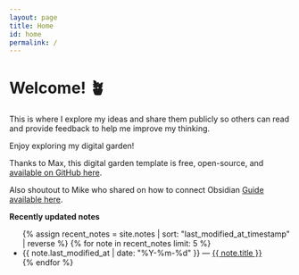 ```yaml
---
layout: page
title: Home
id: home
permalink: /
---
```


# Welcome! 🪴

This is where I explore my ideas and share them publicly so others can read and provide feedback to help me improve my thinking.

Enjoy exploring my digital garden!

Thanks to Max, this digital garden template is free, open-source, and [available on GitHub here](https://github.com/maximevaillancourt/digital-garden-jekyll-template).

Also shoutout to Mike who shared on how to connect Obsidian [Guide available here](https://refinedmind.co/obsidian-jekyll-workflow).


<strong>Recently updated notes</strong>

<ul>
  {% assign recent_notes = site.notes | sort: "last_modified_at_timestamp" | reverse %}
  {% for note in recent_notes limit: 5 %}
    <li>
      {{ note.last_modified_at | date: "%Y-%m-%d" }} — <a class="internal-link" href="{{ site.baseurl }}{{ note.url }}">{{ note.title }}</a>
    </li>
  {% endfor %}
</ul>

<style>
  .wrapper {
    max-width: 46em;
  }
</style>
